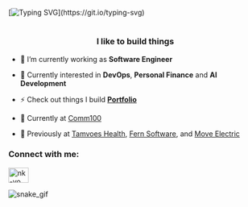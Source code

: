 [![Typing SVG](https://readme-typing-svg.demolab.com?font=Fira+Code&size=32&pause=1000&center=true&vCenter=true&width=1012&lines=Hi+%F0%9F%91%8B%2C+I'm+Nick!)](https://git.io/typing-svg)
<!-- <h1 align="center">Hi 👋, I'm Nick</h1> -->
<h1></h1>
<h3 align="center">I like to build things</h3>

- 🌱 I’m currently working as **Software Engineer**

- 💬 Currently interested in **DevOps**, **Personal Finance** and **AI Development**

- ⚡ Check out things I build [**Portfolio**](https://nickvo.dev)

- 💼 Currently at <a href="https://comm100.com/">Comm100</a>

- 💼 Previously at <a href="https://tamvoes.com/main">Tamvoes Health</a>, <a href="https://www.fernsoftware.com/">Fern Software</a>, and <a href="https://transport.moveelectric.ca/">Move Electric</a>

<h3 align="left">Connect with me:</h3>
<p align="left">
  <a href="https://linkedin.com/in/nk-vo" target="blank"><img align="center" src="https://cdn.jsdelivr.net/npm/simple-icons@3.0.1/icons/linkedin.svg" alt="nk-vo" height="30" width="40" /></a>
</p>
 
![snake_gif](https://github.com/nk-vo/nk-vo/blob/output/github-contribution-grid-snake.svg)
